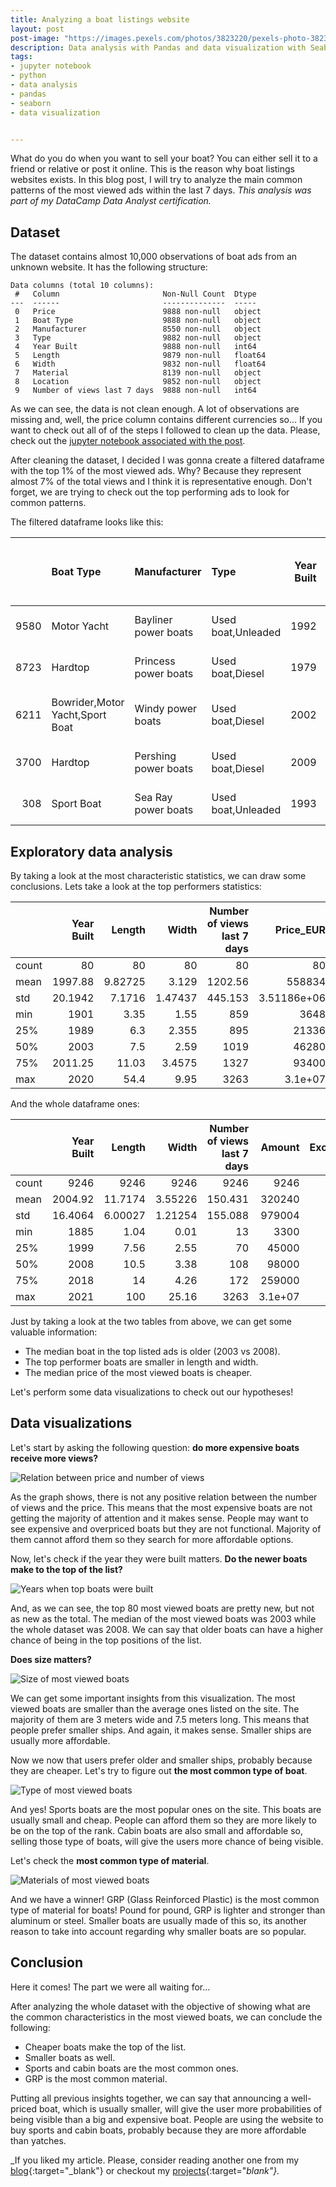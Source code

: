 ```yaml
---
title: Analyzing a boat listings website
layout: post
post-image: "https://images.pexels.com/photos/3823220/pexels-photo-3823220.jpeg?auto=compress&cs=tinysrgb&dpr=2&h=750&w=1260"
description: Data analysis with Pandas and data visualization with Seaborn regarding a boat listing website | Most popular boats, prices, etc..
tags:
- jupyter notebook
- python
- data analysis
- pandas
- seaborn
- data visualization


---
```


What do you do when you want to sell your boat? You can either sell it to a friend or relative or post it online. This is the reason why boat listings websites exists. In this blog post, I will try to analyze the main common patterns of the most viewed ads within the last 7 days. _This analysis was part of my DataCamp Data Analyst certification._

## Dataset

The dataset contains almost 10,000 observations of boat ads from an unknown website. It has the following structure:

```text
Data columns (total 10 columns):
 #   Column                       Non-Null Count  Dtype  
---  ------                       --------------  -----  
 0   Price                        9888 non-null   object 
 1   Boat Type                    9888 non-null   object 
 2   Manufacturer                 8550 non-null   object 
 3   Type                         9882 non-null   object 
 4   Year Built                   9888 non-null   int64  
 5   Length                       9879 non-null   float64
 6   Width                        9832 non-null   float64
 7   Material                     8139 non-null   object 
 8   Location                     9852 non-null   object 
 9   Number of views last 7 days  9888 non-null   int64
 ```

 As we can see, the data is not clean enough. A lot of observations are missing and, well, the price column contains different currencies so... If you want to check out all of of the steps I followed to clean up the data. Please, check out the [jupyter notebook associated with the post](https://github.com/aingelmo/portfolio/blob/main/datacamp-certification_jupyter/notebook.ipynb).

After cleaning the dataset, I decided I was gonna create a filtered dataframe with the top 1% of the most viewed ads. Why? Because they represent almost 7% of the total views and I think it is representative enough. Don't forget, we are trying to check out the top performing ads to look for common patterns.

The filtered dataframe looks like this:

|      | Boat Type                       | Manufacturer         | Type               |   Year Built |   Length |   Width | Material   | Location                                     |   Number of views last 7 days |   Price_EUR |
|-----:|:--------------------------------|:---------------------|:-------------------|-------------:|---------:|--------:|:-----------|:---------------------------------------------|------------------------------:|------------:|
| 9580 | Motor Yacht                     | Bayliner power boats | Used boat,Unleaded |         1992 |     7.7  |    2.46 | Plastic    | Switzerland Â» Le Landeron (NE)              |                          3263 |       14304 |
| 8723 | Hardtop                         | Princess power boats | Used boat,Diesel   |         1979 |    11.12 |    3.88 | GRP        | Switzerland Â» Neuenburgersee Â» Hauterive   |                          2432 |       33600 |
| 6211 | Bowrider,Motor Yacht,Sport Boat | Windy power boats    | Used boat,Diesel   |         2002 |    12.35 |    3.48 | GRP        | Switzerland Â» Lago Maggiore Â» 6600 Locarno |                          2261 |      120864 |
| 3700 | Hardtop                         | Pershing power boats | Used boat,Diesel   |         2009 |    20.3  |    5.2  | GRP        | Neustadt in Holstein (Ostsee)                |                          2154 |      949000 |
|  308 | Sport Boat                      | Sea Ray power boats  | Used boat,Unleaded |         1993 |     6.14 |    2.34 | Plastic    | Switzerland Â» Murtensee Â» Avenches         |                          2026 |       19104 |

## Exploratory data analysis

By taking a look at the most characteristic statistics, we can draw some conclusions. Lets take a look at the top performers statistics:

|       |   Year Built |   Length |    Width |   Number of views last 7 days |        Price_EUR |
|:------|-------------:|---------:|---------:|------------------------------:|-----------------:|
| count |      80      | 80       | 80       |                        80     |     80           |
| mean  |    1997.88   |  9.82725 |  3.129   |                      1202.56  | 558834           |
| std   |      20.1942 |  7.1716  |  1.47437 |                       445.153 |      3.51186e+06 |
| min   |    1901      |  3.35    |  1.55    |                       859     |   3648           |
| 25%   |    1989      |  6.3     |  2.355   |                       895     |  21336           |
| 50%   |    2003      |  7.5     |  2.59    |                      1019     |  46280           |
| 75%   |    2011.25   | 11.03    |  3.4575  |                      1327     |  93400           |
| max   |    2020      | 54.4     |  9.95    |                      3263     |      3.1e+07     |

And the whole dataframe ones:

|       |   Year Built |     Length |      Width |   Number of views last 7 days |       Amount |   Exchange_EUR |    Price_EUR |
|:------|-------------:|-----------:|-----------:|------------------------------:|-------------:|---------------:|-------------:|
| count |    9246      | 9246       | 9246       |                      9246     |   9246       |    9246        |   9246       |
| mean  |    2004.92   |   11.7174  |    3.55226 |                       150.431 | 320240       |       0.98518  | 301920       |
| std   |      16.4064 |    6.00027 |    1.21254 |                       155.088 | 979004       |       0.122769 | 940032       |
| min   |    1885      |    1.04    |    0.01    |                        13     |   3300       |       0.13     |   3203.52    |
| 25%   |    1999      |    7.56    |    2.55    |                        70     |  45000       |       1        |  44500       |
| 50%   |    2008      |   10.5     |    3.38    |                       108     |  98000       |       1        |  95000       |
| 75%   |    2018      |   14       |    4.26    |                       172     | 259000       |       1        | 249000       |
| max   |    2021      |  100       |   25.16    |                      3263     |      3.1e+07 |       1.17     |      3.1e+07 |

Just by taking a look at the two tables from above, we can get some valuable information:

* The median boat in the top listed ads is older (2003 vs 2008).
* The top performer boats are smaller in length and width.
* The median price of the most viewed boats is cheaper.

Let's perform some data visualizations to check out our hypotheses!

## Data visualizations

Let's start by asking the following question: **do more expensive boats receive more views?**

![Relation between price and number of views](/assets/images/boats/prices.png)

As the graph shows, there is not any positive relation between the number of views and the price. This means that the most expensive boats are not getting the majority of attention and it makes sense. People may want to see expensive and overpriced boats but they are not functional. Majority of them cannot afford them so they search for more affordable options.

Now, let's check if the year they were built matters. **Do the newer boats make to the top of the list?**

![Years when top boats were built](/assets/images/boats/years.png)

And, as we can see, the top 80 most viewed boats are pretty new, but not as new as the total. The median of the most viewed boats was 2003 while the whole dataset was 2008. We can say that older boats can have a higher chance of being in the top positions of the list.

**Does size matters?**

![Size of most viewed boats](/assets/images/boats/size.png)

We can get some  important insights from this visualization. The most viewed boats are smaller than the average ones listed on the site. The majority of them are 3 meters wide and 7.5 meters long. This means that people prefer smaller ships. And again, it makes sense. Smaller ships are usually more affordable.

Now we now that users prefer older and smaller ships, probably because they are cheaper. Let's try to figure out **the most common type of boat**.

![Type of most viewed boats](/assets/images/boats/types.png)

And yes! Sports boats are the most popular ones on the site. This boats are usually small and cheap. People can afford them so they are more likely to be on the top of the rank. Cabin boats are also small and affordable so, selling those type of boats, will give the users more chance of being visible.

Let's check the **most common type of material**.

![Materials of most viewed boats](/assets/images/boats/materials.png)

And we have a winner! GRP (Glass Reinforced Plastic) is the most common type of material for boats! Pound for pound, GRP is lighter and stronger than aluminum or steel. Smaller boats are usually made of this so, its another reason to take into account regarding why smaller boats are so popular.

## Conclusion

Here it comes! The part we were all waiting for...

After analyzing the whole dataset with the objective of showing what are the common characteristics in the most viewed boats, we can conclude the following:

* Cheaper boats make the top of the list.
* Smaller boats as well.
* Sports and cabin boats are the most common ones.
* GRP is the most common material.

Putting all previous insights together, we can say that announcing a well-priced boat, which is usually smaller, will give the user more probabilities of being visible than a big and expensive boat. People are using the website to buy sports and cabin boats, probably because they are more affordable than yatches.

_If you liked my article. Please, consider reading another one from my [blog](https://aingelmo.github.io/blog){:target="_blank"} or checkout my [projects](https://aingelmo.github.io/project){:target="_blank"}._